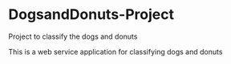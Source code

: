 # DogsandDonuts-Project
Project to classify the dogs and donuts

This is a web service application for classifying dogs and donuts

